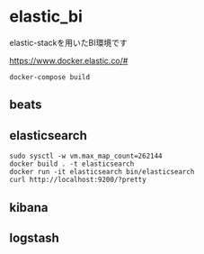 # elastic_bi

elastic-stackを用いたBI環境です

https://www.docker.elastic.co/#

```
docker-compose build
```

## beats

## elasticsearch

```
sudo sysctl -w vm.max_map_count=262144
docker build . -t elasticsearch
docker run -it elasticsearch bin/elasticsearch
curl http://localhost:9200/?pretty
```

## kibana

## logstash
